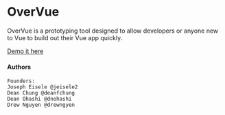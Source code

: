 # OverVue
OverVue is a prototyping tool designed to allow developers or anyone new to Vue to build out their Vue app quickly.

[Demo it here](https://amplify-deployment.dq4eip9uld1pf.amplifyapp.com/#/)

#### Authors
```
Founders: 
Joseph Eisele @jeisele2
Dean Chung @deanfchung
Dean Ohashi @dnohashi
Drew Nguyen @drewngyen
```
